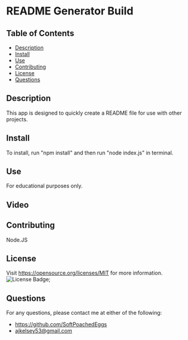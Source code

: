 # README Generator Build
## Table of Contents
- [Description](#description)
- [Install](#install)
- [Use](#use)
- [Contributing](#contributing)
- [License](#license)
- [Questions](#questions)

## Description
This app is designed to quickly create a README file for use with other projects. 
## Install
To install, run "npm install" and then run "node index.js" in terminal. 
## Use
For educational purposes only.
## Video

## Contributing
Node.JS
## License
Visit https://opensource.org/licenses/MIT for more information.
![License Badge](https://img.shields.io/badge/license-MIT-orange);
## Questions
For any questions, please contact me at either of the following:
* https://github.com/SoftPoachedEggs
* ajkelsey53@gmail.com
